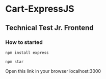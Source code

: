 # Cart-ExpressJS
## Technical Test Jr. Frontend

### How to started

`npm install express`

`npm star`

Open this link in your browser localhost:3000